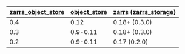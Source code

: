 | [zarrs_object_store] | [object_store] | [zarrs] ([zarrs_storage]) |
| -------------------- | -------------- | ------------------------- |
| 0.4                  | 0.12           | 0.18+ (0.3.0)             |
| 0.3                  | 0.9-0.11       | 0.18+ (0.3.0)             |
| 0.2                  | 0.9-0.11       | 0.17 (0.2.0)              |

[zarrs_object_store]: https://crates.io/crates/zarrs_object_store
[object_store]: https://crates.io/crates/object_store
[zarrs]: https://crates.io/crates/zarrs
[zarrs_storage]: https://crates.io/crates/zarrs_storage
